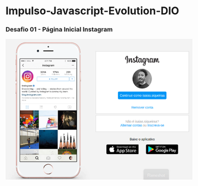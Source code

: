 # Impulso-Javascript-Evolution-DIO

<h3>Desafio 01 - Página Inicial Instagram</h3>
</b>
<img src=https://raw.githubusercontent.com/siqueira91/Impulso-Javascript-Evolution-DIO/main/01-desafio01.png  height="380">

